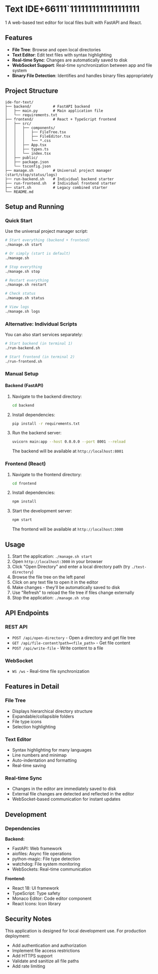 # Text IDE+66111`1111111111111111111
1
A web-based text editor for local files built with FastAPI and React.

## Features

- **File Tree**: Browse and open local directories
- **Text Editor**: Edit text files with syntax highlighting
- **Real-time Sync**: Changes are automatically saved to disk
- **WebSocket Support**: Real-time synchronization between app and file system
- **Binary File Detection**: Identifies and handles binary files appropriately

## Project Structure

```
ide-for-text/
├── backend/          # FastAPI backend
│   ├── main.py       # Main application file
│   └── requirements.txt
├── frontend/         # React + TypeScript frontend
│   ├── src/
│   │   ├── components/
│   │   │   ├── FileTree.tsx
│   │   │   ├── FileEditor.tsx
│   │   │   └── *.css
│   │   ├── App.tsx
│   │   ├── types.ts
│   │   └── index.tsx
│   ├── public/
│   ├── package.json
│   └── tsconfig.json
├── manage.sh         # Universal project manager (start/stop/status/logs)
├── run-backend.sh    # Individual backend starter
├── run-frontend.sh   # Individual frontend starter
├── start.sh          # Legacy combined starter
└── README.md
```

## Setup and Running

### Quick Start

Use the universal project manager script:

```bash
# Start everything (backend + frontend)
./manage.sh start

# Or simply (start is default)
./manage.sh

# Stop everything
./manage.sh stop

# Restart everything
./manage.sh restart

# Check status
./manage.sh status

# View logs
./manage.sh logs
```

### Alternative: Individual Scripts

You can also start services separately:

```bash
# Start backend (in terminal 1)
./run-backend.sh

# Start frontend (in terminal 2)
./run-frontend.sh
```

### Manual Setup

#### Backend (FastAPI)

1. Navigate to the backend directory:
   ```bash
   cd backend
   ```

2. Install dependencies:
   ```bash
   pip install -r requirements.txt
   ```

3. Run the backend server:
   ```bash
   uvicorn main:app --host 0.0.0.0 --port 8001 --reload
   ```

   The backend will be available at `http://localhost:8001`

### Frontend (React)

1. Navigate to the frontend directory:
   ```bash
   cd frontend
   ```

2. Install dependencies:
   ```bash
   npm install
   ```

3. Start the development server:
   ```bash
   npm start
   ```

   The frontend will be available at `http://localhost:3000`

## Usage

1. Start the application: `./manage.sh start`
2. Open `http://localhost:3000` in your browser
3. Click "Open Directory" and enter a local directory path (try `./test-directory`)
4. Browse the file tree on the left panel
5. Click on any text file to open it in the editor
6. Make changes - they'll be automatically saved to disk
7. Use "Refresh" to reload the file tree if files change externally
8. Stop the application: `./manage.sh stop`

## API Endpoints

### REST API

- `POST /api/open-directory` - Open a directory and get file tree
- `GET /api/file-content?path=<file_path>` - Get file content
- `POST /api/write-file` - Write content to a file

### WebSocket

- `WS /ws` - Real-time file synchronization

## Features in Detail

### File Tree
- Displays hierarchical directory structure
- Expandable/collapsible folders
- File type icons
- Selection highlighting

### Text Editor
- Syntax highlighting for many languages
- Line numbers and minimap
- Auto-indentation and formatting
- Real-time saving

### Real-time Sync
- Changes in the editor are immediately saved to disk
- External file changes are detected and reflected in the editor
- WebSocket-based communication for instant updates

## Development

### Dependencies

**Backend:**
- FastAPI: Web framework
- aiofiles: Async file operations
- python-magic: File type detection
- watchdog: File system monitoring
- WebSockets: Real-time communication

**Frontend:**
- React 18: UI framework
- TypeScript: Type safety
- Monaco Editor: Code editor component
- React Icons: Icon library

## Security Notes

This application is designed for local development use. For production deployment:
- Add authentication and authorization
- Implement file access restrictions
- Add HTTPS support
- Validate and sanitize all file paths
- Add rate limiting